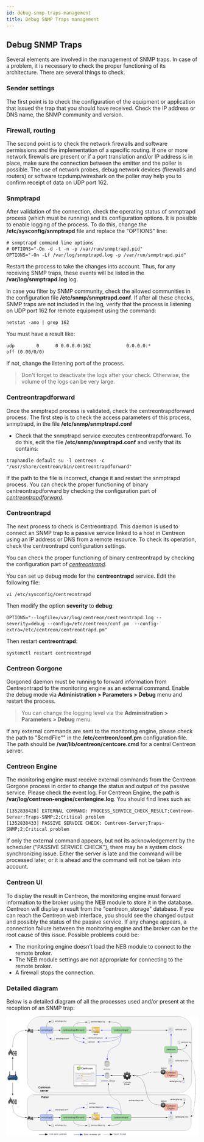 ```yaml
---
id: debug-snmp-traps-management
title: Debug SNMP Traps management
---
```


## Debug SNMP Traps

Several elements are involved in the management of SNMP traps. In case of a problem, it is necessary to check the proper
functioning of its architecture. There are several things to check.

### Sender settings

The first point is to check the configuration of the equipment or application that issued the trap that you should
have received. Check the IP address or DNS name, the SNMP community and version.

### Firewall, routing

The second point is to check the network firewalls and software permissions and the implementation of a specific routing.
If one or more network firewalls are present or if a port translation and/or IP address is in place, make sure the
connection between the emitter and the poller is possible. The use of network probes, debug network devices (firewalls
and routers) or software tcpdump/wireshark on the poller may help you to confirm receipt of data on UDP port 162.

### Snmptrapd

After validation of the connection, check the operating status of snmptrapd process (which must be running) and its
configuration options. It is possible to enable logging of the process. To do this, change the
**/etc/sysconfig/snmptrapd** file and replace the "OPTIONS" line:

``` shell
# snmptrapd command line options
# OPTIONS="-On -d -t -n -p /var/run/snmptrapd.pid"
OPTIONS="-On -Lf /var/log/snmptrapd.log -p /var/run/snmptrapd.pid"
```

Restart the process to take the changes into account. Thus, for any receiving SNMP traps, these events will be listed
in the **/var/log/snmptrapd.log** log.

In case you filter by SNMP community, check the allowed communities in the configuration file **/etc/snmp/snmptrapd.conf**.
If after all these checks, SNMP traps are not included in the log, verify that the process is listening on UDP port 162
for remote equipment using the command:

``` shell
netstat -ano | grep 162
```

You must have a result like:

``` shell
udp        0      0 0.0.0.0:162             0.0.0.0:*                           off (0.00/0/0)
```

If not, change the listening port of the process.

> Don't forget to deactivate the logs after your check. Otherwise, the volume of the logs can be very large.

### Centreontrapdforward

Once the snmptrapd process is validated, check the centreontrapdforward process. The first step is to check the access
parameters of this process, snmptrapd, in the file **/etc/snmp/snmptrapd.conf**

* Check that the snmptrapd service executes centreontrapdforward. To do this, edit the file **/etc/snmp/snmptrapd.conf**
   and verify that its contains:

``` shell
traphandle default su -l centreon -c "/usr/share/centreon/bin/centreontrapdforward"
```

If the path to the file is incorrect, change it and restart the snmptrapd process.
You can check the proper functioning of binary centreontrapdforward by checking the configuration part of
*[centreontrapdforward](enable-snmp-traps.md#centreontrapdforward)*.

### Centreontrapd

The next process to check is Centreontrapd. This daemon is used to connect an SNMP trap to a passive service linked to a
host in Centreon using an IP address or DNS from a remote resource.
To check its operation, check the centreontrapd configuration settings.

You can check the proper functioning of binary centreontrapd by checking the configuration part of
*[centreontrapd](enable-snmp-traps.md#centreontrapd)*.

You can set up debug mode for the **centreontrapd** service. Edit the following file:

```shell
vi /etc/sysconfig/centreontrapd
```

Then modify the option **severity** to **debug**:

```shell
OPTIONS="--logfile=/var/log/centreon/centreontrapd.log --severity=debug --config=/etc/centreon/conf.pm  --config-extra=/etc/centreon/centreontrapd.pm"
```

Then restart **centreontrapd**:

```shell
systemctl restart centreontrapd
```

### Centreon Gorgone

Gorgoned daemon must be running to forward information from Centreontrapd to the monitoring engine as an external command.
Enable the debug mode via **Administration > Parameters > Debug** menu and restart the process.

> You can change the logging level via the **Administration > Parameters > Debug** menu.

If any external commands are sent to the monitoring engine, please check the path to "$cmdFile"" in the **/etc/centreon/conf.pm**
configuration file. The path should be **/var/lib/centreon/centcore.cmd** for a central Centreon server.

### Centreon Engine

The monitoring engine must receive external commands from the Centreon Gorgone process in order to change the status and output of the
passive service. Please check the event log. For Centreon Engine, the path is **/var/log/centreon-engine/centengine.log**.
You should find lines such as:

``` shell
[1352838428] EXTERNAL COMMAND: PROCESS_SERVICE_CHECK_RESULT;Centreon-Server;Traps-SNMP;2;Critical problem
[1352838433] PASSIVE SERVICE CHECK: Centreon-Server;Traps-SNMP;2;Critical problem
```

If only the external command appears, but not its acknowledgement by the scheduler ("PASSIVE SERVICE CHECK"), there may be a system clock synchronizing issue.
Either the server is late and the command will be processed later, or it is ahead and the command will not be taken into account.

### Centreon UI

To display the result in Centreon, the monitoring engine must forward information to the broker using the NEB module to
store it in the database. Centreon will display a result from the "centreon_storage" database. If you can reach the Centreon web
interface, you should see the changed output and possibly the status of the passive service. If any change appears, a
connection failure between the monitoring engine and the broker can be the root cause of this issue. Possible problems could be:

* The monitoring engine doesn't load the NEB module to connect to the remote broker.
* The NEB module settings are not appropriate for connecting to the remote broker.
* A firewall stops the connection.

### Detailed diagram

Below is a detailed diagram of all the processes used and/or present at the reception of an SNMP trap:

![image](../../assets/configuration/kcentreontrapd_schema.png)
